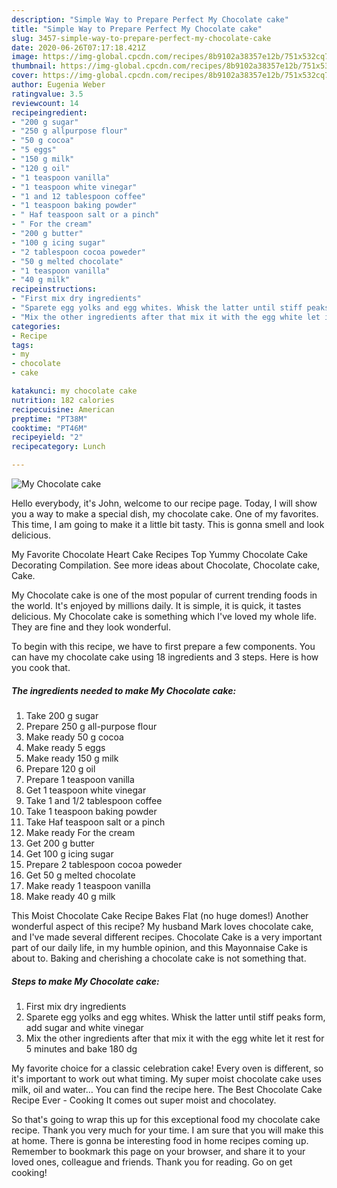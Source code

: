 ```yaml
---
description: "Simple Way to Prepare Perfect My Chocolate cake"
title: "Simple Way to Prepare Perfect My Chocolate cake"
slug: 3457-simple-way-to-prepare-perfect-my-chocolate-cake
date: 2020-06-26T07:17:18.421Z
image: https://img-global.cpcdn.com/recipes/8b9102a38357e12b/751x532cq70/my-chocolate-cake-recipe-main-photo.jpg
thumbnail: https://img-global.cpcdn.com/recipes/8b9102a38357e12b/751x532cq70/my-chocolate-cake-recipe-main-photo.jpg
cover: https://img-global.cpcdn.com/recipes/8b9102a38357e12b/751x532cq70/my-chocolate-cake-recipe-main-photo.jpg
author: Eugenia Weber
ratingvalue: 3.5
reviewcount: 14
recipeingredient:
- "200 g sugar"
- "250 g allpurpose flour"
- "50 g cocoa"
- "5 eggs"
- "150 g milk"
- "120 g oil"
- "1 teaspoon vanilla"
- "1 teaspoon white vinegar"
- "1 and 12 tablespoon coffee"
- "1 teaspoon baking powder"
- " Haf teaspoon salt or a pinch"
- " For the cream"
- "200 g butter"
- "100 g icing sugar"
- "2 tablespoon cocoa poweder"
- "50 g melted chocolate"
- "1 teaspoon vanilla"
- "40 g milk"
recipeinstructions:
- "First mix dry ingredients"
- "Sparete egg yolks and egg whites. Whisk the latter until stiff peaks form, add sugar and white vinegar"
- "Mix the other ingredients after that mix it with the egg white let it rest for 5 minutes and bake 180 dg"
categories:
- Recipe
tags:
- my
- chocolate
- cake

katakunci: my chocolate cake 
nutrition: 182 calories
recipecuisine: American
preptime: "PT38M"
cooktime: "PT46M"
recipeyield: "2"
recipecategory: Lunch

---
```



![My Chocolate cake](https://img-global.cpcdn.com/recipes/8b9102a38357e12b/751x532cq70/my-chocolate-cake-recipe-main-photo.jpg)

Hello everybody, it's John, welcome to our recipe page. Today, I will show you a way to make a special dish, my chocolate cake. One of my favorites. This time, I am going to make it a little bit tasty. This is gonna smell and look delicious.

My Favorite Chocolate Heart Cake Recipes Top Yummy Chocolate Cake Decorating Compilation. See more ideas about Chocolate, Chocolate cake, Cake.

My Chocolate cake is one of the most popular of current trending foods in the world. It's enjoyed by millions daily. It is simple, it is quick, it tastes delicious. My Chocolate cake is something which I've loved my whole life. They are fine and they look wonderful.


To begin with this recipe, we have to first prepare a few components. You can have my chocolate cake using 18 ingredients and 3 steps. Here is how you cook that.

<!--inarticleads1-->

##### The ingredients needed to make My Chocolate cake:

1. Take 200 g sugar
1. Prepare 250 g all-purpose flour
1. Make ready 50 g cocoa
1. Make ready 5 eggs
1. Make ready 150 g milk
1. Prepare 120 g oil
1. Prepare 1 teaspoon vanilla
1. Get 1 teaspoon white vinegar
1. Take 1 and 1/2 tablespoon coffee
1. Take 1 teaspoon baking powder
1. Take  Haf teaspoon salt or a pinch
1. Make ready  For the cream
1. Get 200 g butter
1. Get 100 g icing sugar
1. Prepare 2 tablespoon cocoa poweder
1. Get 50 g melted chocolate
1. Make ready 1 teaspoon vanilla
1. Make ready 40 g milk


This Moist Chocolate Cake Recipe Bakes Flat (no huge domes!) Another wonderful aspect of this recipe? My husband Mark loves chocolate cake, and I&#39;ve made several different recipes. Chocolate Cake is a very important part of our daily life, in my humble opinion, and this Mayonnaise Cake is about to. Baking and cherishing a chocolate cake is not something that. 

<!--inarticleads2-->

##### Steps to make My Chocolate cake:

1. First mix dry ingredients
1. Sparete egg yolks and egg whites. Whisk the latter until stiff peaks form, add sugar and white vinegar
1. Mix the other ingredients after that mix it with the egg white let it rest for 5 minutes and bake 180 dg


My favorite choice for a classic celebration cake! Every oven is different, so it&#39;s important to work out what timing. My super moist chocolate cake uses milk, oil and water… You can find the recipe here. The Best Chocolate Cake Recipe Ever - Cooking It comes out super moist and chocolatey. 

So that's going to wrap this up for this exceptional food my chocolate cake recipe. Thank you very much for your time. I am sure that you will make this at home. There is gonna be interesting food in home recipes coming up. Remember to bookmark this page on your browser, and share it to your loved ones, colleague and friends. Thank you for reading. Go on get cooking!
